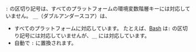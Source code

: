 `:` の区切り記号は、すべてのプラットフォームの環境変数階層キーには対応していません。 `__`（ダブルアンダースコア）は、

* すべてのプラットフォームに対応しています。 たとえば、[Bash](https://linuxhint.com/bash-environment-variables/) は`:` の区切り記号には対応していませんが、`__` には対応しています。
* 自動で `:` に置換されます。